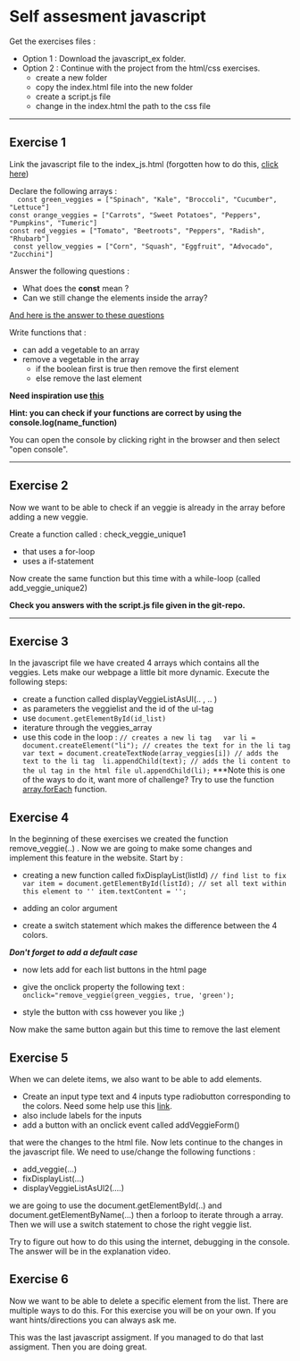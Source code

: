 # Self assesment javascript 

Get the exercises files : 
* Option 1 : Download the javascript_ex folder. 
* Option 2 : Continue with the project from the html/css exercises. 
    * create a new folder
    * copy the index.html file into the new folder
    * create a script.js file 
    * change in the index.html the path to the css file 

*** 

## Exercise 1 

Link the javascript file to the index_js.html (forgotten how to do this, [click here](https://www.w3schools.com/js/js_whereto.asp#:~:text=down%20the%20display.-,External%20JavaScript,-Scripts%20can%20also))

Declare the following arrays : <br>
``  
const green_veggies = ["Spinach", "Kale", "Broccoli", "Cucumber", "Lettuce"] ``
<br>
``
const orange_veggies = ["Carrots", "Sweet Potatoes", "Peppers", "Pumpkins", "Tumeric"]
``<br>
``
const red_veggies = ["Tomato", "Beetroots", "Peppers", "Radish", "Rhubarb"]
``<br> 
`` 
const yellow_veggies = ["Corn", "Squash", "Eggfruit", "Advocado", "Zucchini"]
`` <br> 

Answer the following questions : 
* What does the **const** mean ? 
* Can we still change the elements inside the array? 

[And here is the answer to these questions](https://www.w3schools.com/js/js_array_const.asp#:~:text=Arrays%20are%20Not%20Constants)

Write functions that : 
* can add a vegetable to an array 
* remove a vegetable in the array 
    * if the boolean first is true then remove the first element 
    * else remove the last element 

**Need inspiration use [this](https://www.w3schools.com/jsref/jsref_obj_array.asp)**

**Hint: you can check if your functions are correct by using the console.log(name_function)**

You can open the console by clicking right in the browser and then select "open console". 

***

## Exercise 2 

Now we want to be able to check if an veggie is already in the array before adding a new veggie. 

Create a function called : check_veggie_unique1 
* that uses a for-loop 
* uses a if-statement

Now create the same function but this time with a while-loop (called add_veggie_unique2)

**Check you answers with the script.js file given in the git-repo.**  

*** 

## Exercise 3 
In the javascript file we have created 4 arrays which contains all the veggies. 
Lets make our webpage a little bit more dynamic. 
Execute the following steps: 
* create a function called displayVeggieListAsUl(.. , .. )
* as parameters the veggielist and the id of the ul-tag
* use ``document.getElementById(id_list)``
* iterature through the veggies_array 
* use this code in the loop : 
    ``
        // creates a new li tag  
        var li = document.createElement("li");
        // creates the text for in the li tag 
        var text = document.createTextNode(array_veggies[i])
        // adds the text to the li tag 
        li.appendChild(text);
        // adds the li content to the ul tag in the html file
        ul.appendChild(li);
    ``
    ***Note this is one of the ways to do it, want more of challenge? Try to use the function [array.forEach](https://www.w3schools.com/js/js_array_iteration.asp#:~:text=JavaScript%20Array%20forEach()) function.

## Exercise 4 
In the beginning of these exercises we created the function remove_veggie(..) . Now we are going to make some changes and implement this feature in the website. 
Start by : 
* creating a new function called fixDisplayList(listId)
  ``
    // find list to fix 
    var item = document.getElementById(listId);
    // set all text within this element to ''
    item.textContent = '';
  ``

* adding an color argument 
* create a switch statement which makes the difference between the 4 colors. 

***Don't forget to add a default case*** 

* now lets add for each list buttons in the html page 
* give the onclick property the following text : 
    ``onclick="remove_veggie(green_veggies, true, 'green'); ``

* style the button with css however you like ;)

Now make the same button again but this time to remove the last element 

## Exercise 5 
When we can delete items, we also want to be able to add elements.
* Create an input type text and 4 inputs type radiobutton corresponding to the colors. Need some help use this [link](https://www.w3schools.com/tags/att_input_type_radio.asp).
* also include labels for the inputs 
* add a button with an onclick event called addVeggieForm() 

that were the changes to the html file. Now lets continue to the changes in the javascript file. We need to use/change the following functions : 
* add_veggie(...)
* fixDisplayList(...)
* displayVeggieListAsUl2(....)

we are going to use the document.getElementById(..) and document.getElementByName(...) then a forloop to iterate through a array. Then we will use a switch statement to chose the right veggie list. 

Try to figure out how to do this using the internet, debugging in the console. The answer will be in the explanation video. 

## Exercise 6 
Now we want to be able to delete a specific element from the list. There are multiple ways to do this. For this exercise you will be on your own. If you want hints/directions you can always ask me. 

This was the last javascript assigment. If you managed to do that last assigment. Then you are doing great. 
